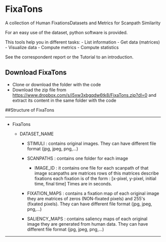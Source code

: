 # FixaTons
A collection of Human FixationsDatasets and Metrics for Scanpath Similarity

For an easy use of the dataset, python software is provided. 

This tools help you in different tasks:
    - List information
    - Get data (matrices)
    - Visualize data
    - Compute metrics
    - Compute statistics

See the correspondent report or the Tutorial to an introduction. 

## Download FixaTons

- Clone or download the folder with the code
- Download the zip file from https://www.dropbox.com/s/i5xw3xbgqdw6tk8/FixaTons.zip?dl=0 and extract its content in the same folder with the code

##Structure of FixaTons

________________________________________________________________________________

- FixaTons

    - DATASET_NAME

        - STIMULI : contains original images.
                  They can have different file format (jpg, jpeg, png,...)

        - SCANPATHS : contains one folder for each image

            - IMAGE_ID :
                  it contains one file for each scanpath of that image
                  scanpaths are matrices
                  rows of this matrices describe fixations
                  each fixation is of the form :
                  [x-pixel, y-pixel, initial time, final time]
                  Times are in seconds.

        - FIXATION_MAPS : contains a fixation map of each original image
            they are matrices of zeros (NON-fixated pixels) and 255's (fixated
            pixels). They can have different file format (jpg, jpeg, png,...)

        - SALIENCY_MAPS : contains saliency maps of each original image
            they are generated from human data. They can have different file
            format (jpg, jpeg, png,...)
            
________________________________________________________________________________

